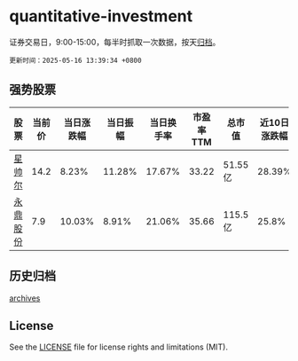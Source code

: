 # quantitative-investment

证券交易日，9:00-15:00，每半时抓取一次数据，按天[归档](archives)。

`更新时间：2025-05-16 13:39:34 +0800`

## 强势股票

|股票|当前价|当日涨跌幅|当日振幅|当日换手率|市盈率TTM|总市值|近10日涨跌幅|
|----|----|----|----|----|----|----|----|
|[星帅尔](https://xueqiu.com/S/SZ002860)|14.2|8.23%|11.28%|17.67%|33.22|51.55亿|28.39%|
|[永鼎股份](https://xueqiu.com/S/SH600105)|7.9|10.03%|8.91%|21.06%|35.66|115.5亿|25.8%|

## 历史归档

[archives](archives)

## License

See the [LICENSE](LICENSE) file for license rights and limitations (MIT).